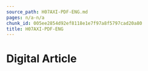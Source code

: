 ```yaml
---
source_path: H07AXI-PDF-ENG.md
pages: n/a-n/a
chunk_id: 005ee2854d92ef8118e1e7f97a8f5797cad20a80
title: H07AXI-PDF-ENG
---
```

# Digital Article
